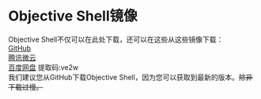 # Objective Shell镜像
Objective Shell不仅可以在此处下载，还可以在这些从这些镜像下载：<br/>
[GitHub](https://github.com/CodesBuilder/Objective-Shell/releases)<br/>
[腾讯微云](https://share.weiyun.com/5OB5GKj)<br/>
[百度网盘](https://pan.baidu.com/s/1JuZo6S4VaxiE7aFl7dsFZw) 提取码:ve2w<br/>
我们建议您从GitHub下载Objective Shell，因为您可以获取到最新的版本。~~除非下载过慢。~~